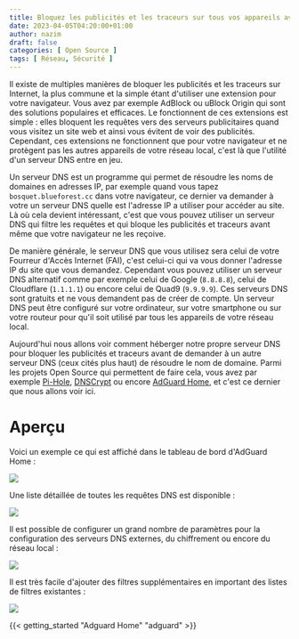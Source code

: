 ```yaml
---
title: Bloquez les publicités et les traceurs sur tous vos appareils avec AdGuard Home
date: 2023-04-05T04:20:00+01:00
author: nazim
draft: false
categories: [ Open Source ]
tags: [ Réseau, Sécurité ]
---
```


Il existe de multiples manières de bloquer les publicités et les traceurs sur Internet, la plus commune et la simple étant d'utiliser une extension pour votre navigateur. Vous avez par exemple AdBlock ou uBlock Origin qui sont des solutions populaires et efficaces. Le fonctionnent de ces extensions est simple : elles bloquent les requêtes vers des serveurs publicitaires quand vous visitez un site web et ainsi vous évitent de voir des publicités. Cependant, ces extensions ne fonctionnent que pour votre navigateur et ne protègent pas les autres appareils de votre réseau local, c'est là que l'utilité d'un serveur DNS entre en jeu.

Un serveur DNS est un programme qui permet de résoudre les noms de domaines en adresses IP, par exemple quand vous tapez `bosquet.blueforest.cc` dans votre navigateur, ce dernier va demander à votre un serveur DNS quelle est l'adresse IP a utiliser pour accéder au site. Là où cela devient intéressant, c'est que vous pouvez utiliser un serveur DNS qui filtre les requêtes et qui bloque les publicités et traceurs avant même que votre navigateur ne les reçoive.

De manière générale, le serveur DNS que vous utilisez sera celui de votre Fourreur d'Accès Internet (FAI), c'est celui-ci qui va vous donner l'adresse IP du site que vous demandez. Cependant vous pouvez utiliser un serveur DNS alternatif comme par exemple celui de Google (`8.8.8.8`), celui de Cloudflare (`1.1.1.1`) ou encore celui de Quad9 (`9.9.9.9`). Ces serveurs DNS sont gratuits et ne vous demandent pas de créer de compte. Un serveur DNS peut être configuré sur votre ordinateur, sur votre smartphone ou sur votre routeur pour qu'il soit utilisé par tous les appareils de votre réseau local.

Aujourd'hui nous allons voir comment héberger notre propre serveur DNS pour bloquer les publicités et traceurs avant de demander à un autre serveur DNS (ceux cités plus haut) de résoudre le nom de domaine. Parmi les projets Open Source qui permettent de faire cela, vous avez par exemple [Pi-Hole](https://pi-hole.net), [DNSCrypt](https://www.dnscrypt.org) ou encore [AdGuard Home](https://github.com/AdguardTeam/AdGuardHome), et c'est ce dernier que nous allons voir ici.


# Aperçu

Voici un exemple ce qui est affiché dans le tableau de bord d'AdGuard Home :

![](/images/adguard/dashboard.png)

Une liste détaillée de toutes les requêtes DNS est disponible :

![](/images/adguard/queries.png)

Il est possible de configurer un grand nombre de paramètres pour la configuration des serveurs DNS externes, du chiffrement ou encore du réseau local :

![](/images/adguard/settings.png)

Il est très facile d'ajouter des filtres supplémentaires en important des listes de filtres existantes :

![](/images/adguard/filters.png)


{{< getting_started "Adguard Home" "adguard" >}}
